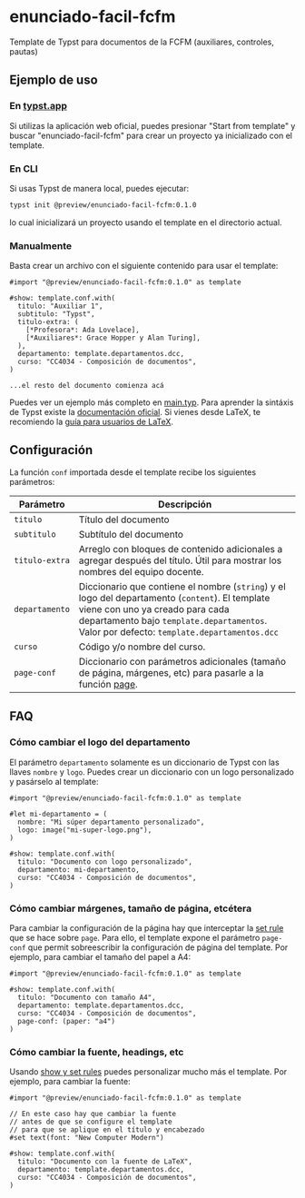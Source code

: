 # enunciado-facil-fcfm

Template de Typst para documentos de la FCFM (auxiliares, controles, pautas)

## Ejemplo de uso

### En [typst.app](https://typst.app)

Si utilizas la aplicación web oficial, puedes presionar "Start from template" y buscar "enunciado-facil-fcfm" para crear un proyecto ya inicializado con el template.

### En CLI

Si usas Typst de manera local, puedes ejecutar:
```sh
typst init @preview/enunciado-facil-fcfm:0.1.0
```
lo cual inicializará un proyecto usando el template en el directorio actual.

### Manualmente

Basta crear un archivo con el siguiente contenido para usar el template:

```typ
#import "@preview/enunciado-facil-fcfm:0.1.0" as template

#show: template.conf.with(
  titulo: "Auxiliar 1",
  subtitulo: "Typst",
  titulo-extra: (
    [*Profesora*: Ada Lovelace],
    [*Auxiliares*: Grace Hopper y Alan Turing],
  ),
  departamento: template.departamentos.dcc,
  curso: "CC4034 - Composición de documentos",
)

...el resto del documento comienza acá
```

Puedes ver un ejemplo más completo en [main.typ](template/main.typ). Para aprender la sintáxis de Typst existe la [documentación oficial](https://typst.app/docs). Si vienes desde LaTeX, te recomiendo la [guía para usuarios de LaTeX](https://typst.app/docs/guides/guide-for-latex-users/).

## Configuración

La función `conf` importada desde el template recibe los siguientes parámetros:

| Parámetro      | Descripción                                                                                                                                          |
| -------------- | ---------------------------------------------------------------------------------------------------------------------------------------------------- |
| `titulo`       | Título del documento                                                                                                                                 |
| `subtitulo`    | Subtítulo del documento                                                                                                                              |
| `titulo-extra` | Arreglo con bloques de contenido adicionales a agregar después del título. Útil para mostrar los nombres del equipo docente.                         |
| `departamento` | Diccionario que contiene el nombre (`string`) y el logo del departamento (`content`). El template viene con uno ya creado para cada departamento bajo `template.departamentos`. Valor por defecto: `template.departamentos.dcc`|
| `curso`        | Código y/o nombre del curso.          |
| `page-conf`    | Diccionario con parámetros adicionales (tamaño de página, márgenes, etc) para pasarle a la función [page](https://typst.app/docs/reference/layout/page/).|

## FAQ

### Cómo cambiar el logo del departamento

El parámetro `departamento` solamente es un diccionario de Typst con las llaves `nombre` y `logo`. Puedes crear un diccionario con un logo personalizado y pasárselo al template:

```typ
#import "@preview/enunciado-facil-fcfm:0.1.0" as template

#let mi-departamento = (
  nombre: "Mi súper departamento personalizado",
  logo: image("mi-super-logo.png"),
)

#show: template.conf.with(
  titulo: "Documento con logo personalizado",
  departamento: mi-departamento,
  curso: "CC4034 - Composición de documentos",
)
```

### Cómo cambiar márgenes, tamaño de página, etcétera

Para cambiar la configuración de la página hay que interceptar la [set rule](https://typst.app/docs/reference/styling/#set-rules) que se hace sobre `page`. Para ello, el template expone el parámetro `page-conf` que permit sobreescribir la configuración de página del template. Por ejemplo, para cambiar el tamaño del papel a A4:

```typ
#import "@preview/enunciado-facil-fcfm:0.1.0" as template

#show: template.conf.with(
  titulo: "Documento con tamaño A4",
  departamento: template.departamentos.dcc,
  curso: "CC4034 - Composición de documentos",
  page-conf: (paper: "a4")
)
```

### Cómo cambiar la fuente, headings, etc

Usando [show y set rules](https://typst.app/docs/reference/styling/) puedes personalizar mucho más el template. Por ejemplo, para cambiar la fuente:

```typ
#import "@preview/enunciado-facil-fcfm:0.1.0" as template

// En este caso hay que cambiar la fuente
// antes de que se configure el template
// para que se aplique en el título y encabezado
#set text(font: "New Computer Modern")

#show: template.conf.with(
  titulo: "Documento con la fuente de LaTeX",
  departamento: template.departamentos.dcc,
  curso: "CC4034 - Composición de documentos",
)
```
